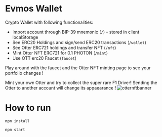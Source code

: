 
# Evmos Wallet
Crypto Wallet with following functionalities:
- Import account through BIP-39 mnemonic (```/```) - stored in client localStorage
- See ERC20 Holdings and sign/send ERC20 transactions (```/wallet```)
- See Otter ERC721 holdings and transfer NFT (```/nft```)
- Mint Otter NFT ERC721 for 0.1 PHOTON (```/mint```)
- Use OTT erc20 Faucet (```faucet```)

Play around with the faucet and the Otter NFT minting page to see your portfolio changes !

Mint your own Otter and try to collect the super rare F1 Driver! Sending the Otter to another account will change its appaearance !
![otternftbanner](https://user-images.githubusercontent.com/44973056/145156428-7e7008fd-17e6-4119-be18-a2d130152726.png)


# How to run
```npm install```

```npm start```
